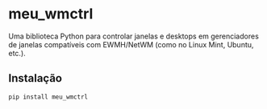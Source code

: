 # meu_wmctrl

Uma biblioteca Python para controlar janelas e desktops em gerenciadores de janelas compatíveis com EWMH/NetWM (como no Linux Mint, Ubuntu, etc.).

## Instalação

```bash
pip install meu_wmctrl